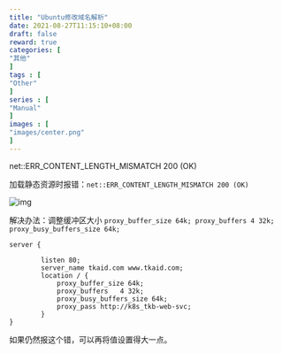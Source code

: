 ```yaml
---
title: "Ubuntu修改域名解析"
date: 2021-08-27T11:15:10+08:00
draft: false
reward: true
categories: [
"其他"
]
tags : [
"Other"
]
series : [
"Manual"
]
images : [
"images/center.png"
]
---
```


net::ERR_CONTENT_LENGTH_MISMATCH 200 (OK)

加载静态资源时报错：`net::ERR_CONTENT_LENGTH_MISMATCH 200 (OK)`

![img](https://picgo.6and.ltd/img/img_5fa02506e21da.png)

解决办法：调整缓冲区大小 `proxy_buffer_size 64k; proxy_buffers 4 32k; proxy_busy_buffers_size 64k;`

```shell
server {

        listen 80;
        server_name tkaid.com www.tkaid.com;
        location / {
            proxy_buffer_size 64k;
            proxy_buffers   4 32k;
            proxy_busy_buffers_size 64k;
            proxy_pass http://k8s_tkb-web-svc;
        }
}
```

如果仍然报这个错，可以再将值设置得大一点。

